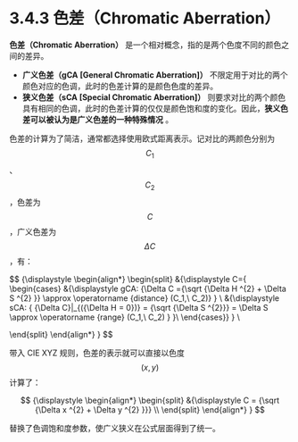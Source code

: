 
# 3.4.3 色差（Chromatic Aberration）

**色差（Chromatic Aberration）** 是一个相对概念，指的是两个色度不同的颜色之间的差异。 

- **广义色差（gCA [General Chromatic Aberration]）** 不限定用于对比的两个颜色对应的色调，此时的色差计算的是颜色色度的差异。
- **狭义色差（sCA [Special Chromatic Aberration]）** 则要求对比的两个颜色具有相同的色调，此时的色差计算的仅仅是颜色饱和度的变化。因此，**狭义色差可以被认为是广义色差的一种特殊情况** 。

色差的计算为了简洁，通常都选择使用欧式距离表示。记对比的两颜色分别为 $$C_1$$ 、 $$C_2$$ ，色差为 $$C$$ ，广义色差为 $$\Delta C$$ ，有：

$$
{\displaystyle 
 \begin{align*}
 \begin{split} 
   &{\displaystyle C={
        \begin{cases}
          &{\displaystyle gCA: \{\Delta C ={\sqrt {\Delta H ^{2} + \Delta S ^{2} }}  \approx \operatorname {distance} (C_1,\ C_2)} \} \\
          &{\displaystyle sCA: \{ {\Delta C}|_{({\Delta H = 0})} = {\sqrt {\Delta S ^{2}}} = \Delta S \approx \operatorname {range} (C_1,\ C_2) \} }\\
        \end{cases}}
    } \\
   
 \end{split}
 \end{align*}
}
$$

带入 CIE XYZ 规则，色差的表示就可以直接以色度 $$(x, y)$$ 计算了：

$$
{\displaystyle 
 \begin{align*}
 \begin{split} 
   &{\displaystyle C = {\sqrt {\Delta x ^{2} + \Delta y ^{2} }}} \\ 
 \end{split}
 \end{align*}
}
$$

替换了色调饱和度参数，使广义狭义在公式层面得到了统一。


[ref]: References_3.md